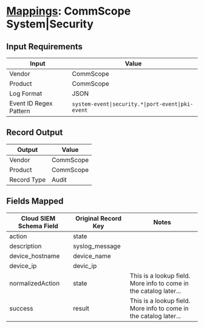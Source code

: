 # [Mappings](README.md): CommScope System|Security

## Input Requirements

|Input|Value|
|-----|-----|
|Vendor|CommScope|
|Product|CommScope|
|Log Format|JSON|
|Event ID Regex Pattern|`system-event\|security.*\|port-event\|pki-event`|

## Record Output

|Output|Value|
|------|-----|
|Vendor|CommScope|
|Product|CommScope|
|Record Type|Audit|

## Fields Mapped

|Cloud SIEM Schema Field|Original Record Key|Notes|
|-----------------------|-------------------|-----|
|action|state||
|description|syslog_message||
|device_hostname|device_name||
|device_ip|devic_ip||
|normalizedAction|state|This is a lookup field. More info to come in the catalog later...|
|success|result|This is a lookup field. More info to come in the catalog later...|

